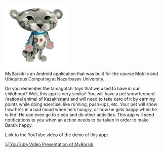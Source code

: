 <img src="ic_launcher-web.png" width = "200">

MyBarsik is an Android application that was built for the course Mobile and Ubiquitous Computing at Nazarbayev University.

Do you remember the tamagotchi toys that we used to have in our childhood? Well, this app is very similar! You will have a pet snow leopard (national animal of Kazakhstan) and will need to take care of it by earning points while doing exercise, like running, push-ups, etc. Your pet will show how he's in a bad mood when he's hungry, or how he gets happy when he is fed! He can even go to sleep and do other activities. This app will send notifications to you when an action needs to be taken in order to make Barsik happy.

Link to the YouTube video of the demo of this app:

[![YouTube Video Presentation of MyBarsik](https://img.youtube.com/vi/0fl1uHxmJpo/0.jpg)](https://www.youtube.com/watch?v=0fl1uHxmJpo)

